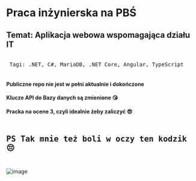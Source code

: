# Praca inżynierska na PBŚ

## Temat: Aplikacja webowa wspomagająca działu IT

<kbd> <br> Tagi: .NET, C#, MariaDB, .NET Core, Angular, TypeScript <br> </kbd>



#### Publiczne repo nie jest w pełni aktualnie i dokończone
#### Klucze API do Bazy danych są zmienione 😘
#### Pracka na ocene 3, czyli idealnie żeby zaliczyć 😎 
<kbd> <br> PS Tak mnie też boli w oczy ten kodzik 😔 <br> </kbd>
---
![image](https://github.com/user-attachments/assets/bba6c993-412c-4bad-9bc1-cbb80195bec3)


